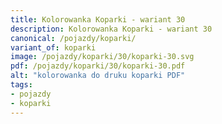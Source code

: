 ```yaml
---
title: Kolorowanka Koparki - wariant 30
description: Kolorowanka Koparki - wariant 30
canonical: /pojazdy/koparki/
variant_of: koparki
image: /pojazdy/koparki/30/koparki-30.svg
pdf: /pojazdy/koparki/30/koparki-30.pdf
alt: "kolorowanka do druku koparki PDF"
tags:
- pojazdy
- koparki
---
```

